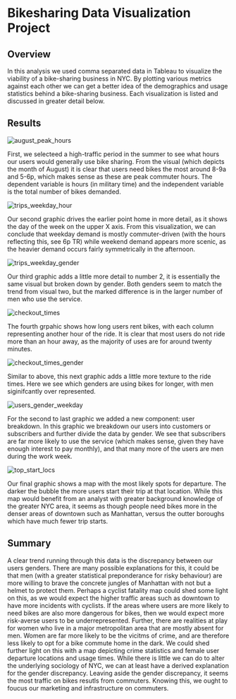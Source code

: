 # Bikesharing Data Visualization Project

## Overview

In this analysis we used comma separated data in Tableau to visualize the viability of a bike-sharing business in NYC. By plotting various metrics against each other we can get a better idea of the demographics and usage statistics behind a bike-sharing business. Each visualization is listed and discussed in greater detail below.

## Results

![august_peak_hours](https://user-images.githubusercontent.com/95315957/161465414-32535870-07ce-40c8-8332-b71ee1201b8a.PNG)

First, we selecteed a high-traffic period in the summer to see what hours our users would generally use bike sharing. From the visual (which depicts the month of August) it is clear that users need bikes the most around 8-9a and 5-6p, which makes sense as these are peak commuter hours. The dependent variable is hours (in military time) and the independent variable is the total number of bikes demanded. 


![trips_weekday_hour](https://user-images.githubusercontent.com/95315957/161466307-dad373f7-ba37-4f76-83b3-ccde79eb6870.PNG)

Our second graphic drives the earlier point home in more detail, as it shows the day of the week on the upper X axis. From this visualization, we can conclude that weekday demand is mostly commuter-driven (with the hours reflecting this, see 6p TR) while weekend demand appears more scenic, as the heavier demand occurs fairly symmetrically in the afternoon. 


![trips_weekday_gender](https://user-images.githubusercontent.com/95315957/161466710-ab842f12-5f28-4745-b3e0-e52f20181690.PNG)

Our third graphic adds a little more detail to number 2, it is essentially the same visual but broken down by gender. Both genders seem to match the trend from visual two, but the marked difference is in the larger number of men who use the service. 


![checkout_times](https://user-images.githubusercontent.com/95315957/161466873-1e250c95-6535-442d-9f10-1e07abd35727.PNG)

The fourth grpahic shows how long users rent bikes, with each column representing another hour of the ride. It is clear that most users do not ride more than an hour away, as the majority of uses are for around twenty minutes. 


![checkout_times_gender](https://user-images.githubusercontent.com/95315957/161467203-7daf9df0-1218-4bdf-be4f-391a1d4b651d.PNG)

Similar to above, this next graphic adds a little more texture to the ride times. Here we see which genders are using bikes for longer, with men siginifcantly over represented. 


![users_gender_weekday](https://user-images.githubusercontent.com/95315957/161467313-93e52eb1-9185-4aff-af19-9be7deb392f0.PNG)

For the second to last graphic we added a new component: user breakdown. In this graphic we breakdown our users into customers or subscribers and further divide the data by gender. We see that subscribers are far more likely to use the service (which makes sense, given they have enough interest to pay monthly), and that many more of the users are men during the work week. 


![top_start_locs](https://user-images.githubusercontent.com/95315957/161467649-23d53795-6dfc-420f-8334-dd59fb8ecfd4.PNG)

Our final graphic shows a map with the most likely spots for departure. The darker the bubble the more users start their trip at that location. While this map would benefit from an analyst with greater background knowledge of the greater NYC area, it seems as though people need bikes more in the denser areas of downtown such as Manhattan, versus the outter boroughs which have much fewer trip starts. 


## Summary

A clear trend running through this data is the discrepancy between our users genders. There are many possible explanations for this, it could be that men (with a greater statistical preponderance for risky behaviour) are more willing to brave the concrete jungles of Manhattan with not but a helmet to protect them. Perhaps a cyclist fatality map could shed some light on this, as we would expect the higher traffic areas such as downtown to have more incidents with cyclists. If the areas where users are more likely to need bikes are also more dangerous for bikes, then we would expect more risk-averse users to be underrepresented. Further, there are realities at play for women who live in a major metropolitan area that are mostly absent for men. Women are far more likely to be the vicitms of crime, and are therefore less likely to opt for a bike commute home in the dark. We could shed further light on this with a map depicting crime statistics and female user departure locations and usage times. While there is little we can do to alter the underlying sociology of NYC, we can at least have a derived explanation for the gender discrepancy. Leaving aside the gender discrepancy, it seems the most traffic on bikes resutls from commuters. Knowing this, we ought to foucus our marketing and infrastructure on commuters.
